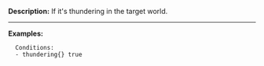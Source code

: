 **Description:** If it's thundering in the target world.

---

**Examples:**

```
  Conditions:
  - thundering{} true
```